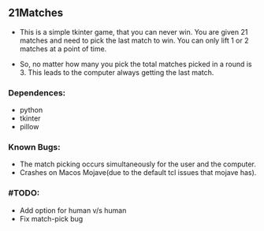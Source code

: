 ## 21Matches

- This is a simple tkinter game, that you can never win.
  You are given 21 matches and need to pick the last match to win.
  You can only lift 1 or 2 matches at a point of time.

- So, no matter how many you pick the total matches picked in a round is 3.
  This leads to the computer always getting the last match.

### Dependences:
- python
- tkinter
- pillow

### Known Bugs:
- The match picking occurs simultaneously for the user and the computer.
- Crashes on Macos Mojave(due to the default tcl issues that mojave has).

### #TODO: 
- Add option for human v/s human
- Fix match-pick bug
